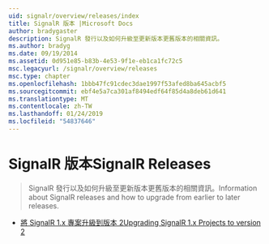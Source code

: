 ```yaml
---
uid: signalr/overview/releases/index
title: SignalR 版本 |Microsoft Docs
author: bradygaster
description: SignalR 發行以及如何升級至更新版本更舊版本的相關資訊。
ms.author: bradyg
ms.date: 09/19/2014
ms.assetid: 0d951e85-b83b-4e53-9f1e-eb1ca1fc72c5
msc.legacyurl: /signalr/overview/releases
msc.type: chapter
ms.openlocfilehash: 1bbb47fc91cdec3dae1997f53afed8ba645acbf5
ms.sourcegitcommit: ebf4e5a7ca301af8494edf64f85d4a8deb61d641
ms.translationtype: MT
ms.contentlocale: zh-TW
ms.lasthandoff: 01/24/2019
ms.locfileid: "54837646"
---
```

<a name="signalr-releases"></a><span data-ttu-id="361cd-103">SignalR 版本</span><span class="sxs-lookup"><span data-stu-id="361cd-103">SignalR Releases</span></span>
====================
> <span data-ttu-id="361cd-104">SignalR 發行以及如何升級至更新版本更舊版本的相關資訊。</span><span class="sxs-lookup"><span data-stu-id="361cd-104">Information about SignalR releases and how to upgrade from earlier to later releases.</span></span>


- [<span data-ttu-id="361cd-105">將 SignalR 1.x 專案升級到版本 2</span><span class="sxs-lookup"><span data-stu-id="361cd-105">Upgrading SignalR 1.x Projects to version 2</span></span>](upgrading-signalr-1x-projects-to-20.md)
